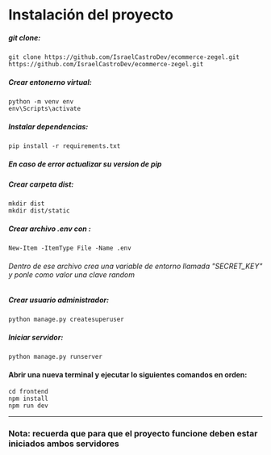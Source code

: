 # Instalación del proyecto

#####    git clone:

    git clone https://github.com/IsraelCastroDev/ecommerce-zegel.git https://github.com/IsraelCastroDev/ecommerce-zegel.git
	

##### Crear entonerno virtual:


    python -m venv env
    env\Scripts\activate

##### Instalar dependencias:


    pip install -r requirements.txt
##### En caso de error actualizar su version de pip
##### Crear carpeta dist:


    mkdir dist
    mkdir dist/static

##### Crear archivo .env con :


    New-Item -ItemType File -Name .env
###### Dentro de ese archivo crea una variable de entorno llamada "SECRET_KEY" y ponle como valor una clave random

##### Crear usuario administrador:


    python manage.py createsuperuser

##### Iniciar servidor:

    python manage.py runserver

#### Abrir una nueva terminal y ejecutar lo siguientes comandos en orden:


    cd frontend
    npm install
    npm run dev

------------

### Nota: recuerda que para que el proyecto funcione deben estar iniciados ambos servidores
